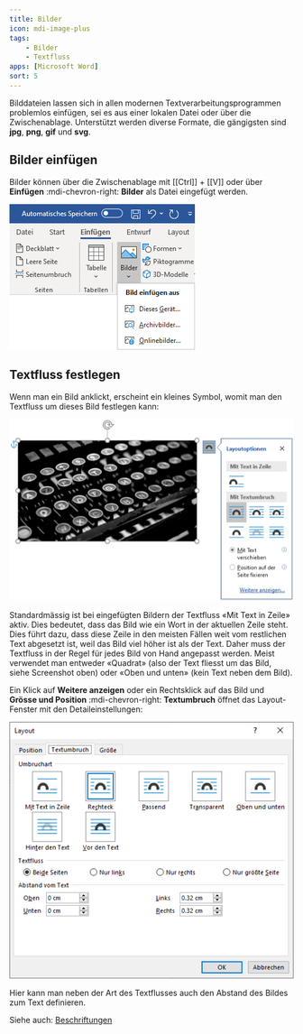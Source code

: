 ```yaml
---
title: Bilder
icon: mdi-image-plus
tags:
    - Bilder
    - Textfluss
apps: [Microsoft Word]
sort: 5
---
```




Bilddateien lassen sich in allen modernen Textverarbeitungsprogrammen problemlos einfügen, sei es aus einer lokalen Datei oder über die Zwischenablage. Unterstützt werden diverse Formate, die gängigsten sind **jpg**, **png**, **gif** und **svg**.

## Bilder einfügen
Bilder können über die Zwischenablage mit [[Ctrl]] + [[V]] oder über __Einfügen__ :mdi-chevron-right: __Bilder__ als Datei eingefügt werden.

![Bild aus Datei einfügen](./bild-einfuegen.png)

## Textfluss festlegen

Wenn man ein Bild anklickt, erscheint ein kleines Symbol, womit man den Textfluss um dieses Bild festlegen kann:

![Einstellungen Textfluss](./bild-textfluss.png)

Standardmässig ist bei eingefügten Bildern der Textfluss «Mit Text in Zeile» aktiv. Dies bedeutet, dass das Bild wie ein Wort in der aktuellen Zeile steht. Dies führt dazu, dass diese Zeile in den meisten Fällen weit vom restlichen Text abgesetzt ist, weil das Bild viel höher ist als der Text. Daher muss der Textfluss in der Regel für jedes Bild von Hand angepasst werden. Meist verwendet man entweder «Quadrat» (also der Text fliesst um das Bild, siehe Screenshot oben) oder «Oben und unten» (kein Text neben dem Bild).

Ein Klick auf __Weitere anzeigen__ oder ein Rechtsklick auf das Bild und __Grösse und Position__ :mdi-chevron-right: __Textumbruch__ öffnet das Layout-Fenster mit den Detaileinstellungen:

![Layouteinstellungen «Textumbruch»](./bild-eigenschaften.png)

Hier kann man neben der Art des Textflusses auch den Abstand des Bildes zum Text definieren.

Siehe auch: [Beschriftungen](/textverarbeitung/word-1/beschriftungen)

